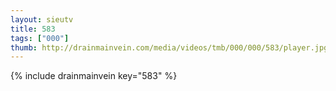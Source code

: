 ```yaml
--- 
layout: sieutv
title: 583
tags: ["000"]
thumb: http://drainmainvein.com/media/videos/tmb/000/000/583/player.jpg
---
```

{% include drainmainvein key="583" %} 

